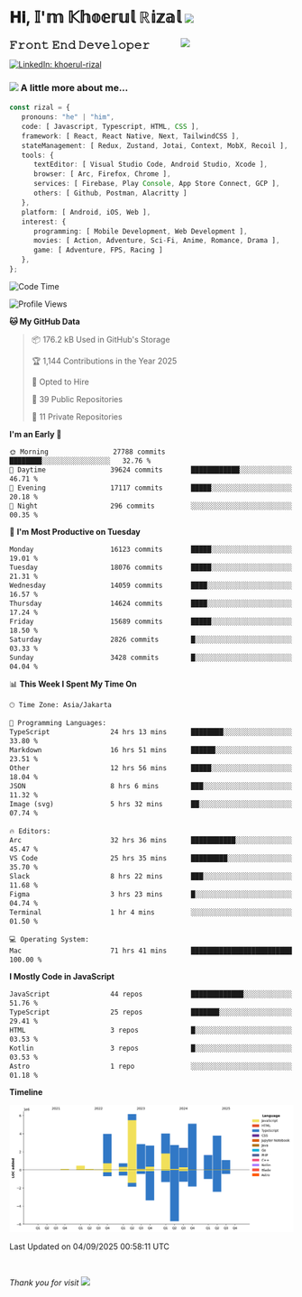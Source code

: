 <h1> 𝐇𝐢, 𝕀'𝕞 𝕂𝕙𝕠𝕖𝕣𝕦𝕝 ℝ𝕚𝕫𝕒𝕝 <img src="https://media.giphy.com/media/mGcNjsfWAjY5AEZNw6/giphy.gif" width="50"></h1>
<img align='right' src="https://media.giphy.com/media/v1.Y2lkPTc5MGI3NjExOWI2ajR2NGJubzBsZHFuaHMwajRrcDNsNXJwOG8yb3F0NjhkNXF4OSZlcD12MV9pbnRlcm5hbF9naWZfYnlfaWQmY3Q9cw/fkZukR450RQ1qnGaq9/giphy.gif" width="200">
<strong style="font-size:20px;">𝙵𝚛𝚘𝚗𝚝 𝙴𝚗𝚍 𝙳𝚎𝚟𝚎𝚕𝚘𝚙𝚎𝚛</strong>
</p></em>

[![LinkedIn: khoerul-rizal](https://img.shields.io/badge/khoerul--rizal-blue?style=flat-square&logo=Linkedin&logoColor=white&link=https://www.linkedin.com/in/khoerul-rizal/)](https://www.linkedin.com/in/khoerul-rizal/)

### <img src="https://media.giphy.com/media/VgCDAzcKvsR6OM0uWg/giphy.gif" width="50"> A little more about me...

```typescript
const rizal = {
   pronouns: "he" | "him",
   code: [ Javascript, Typescript, HTML, CSS ],
   framework: [ React, React Native, Next, TailwindCSS ],
   stateManagement: [ Redux, Zustand, Jotai, Context, MobX, Recoil ],
   tools: {
      textEditor: [ Visual Studio Code, Android Studio, Xcode ],
      browser: [ Arc, Firefox, Chrome ],
      services: [ Firebase, Play Console, App Store Connect, GCP ],
      others: [ Github, Postman, Alacritty ]
   },
   platform: [ Android, iOS, Web ],
   interest: {
      programming: [ Mobile Development, Web Development ],
      movies: [ Action, Adventure, Sci-Fi, Anime, Romance, Drama ],
      game: [ Adventure, FPS, Racing ]
   },
};
```

<!--START_SECTION:waka-->
![Code Time](http://img.shields.io/badge/Code%20Time-3%2C866%20hrs%2036%20mins-blue)

![Profile Views](http://img.shields.io/badge/Profile%20Views-0-blue)

**🐱 My GitHub Data** 

> 📦 176.2 kB Used in GitHub's Storage 
 > 
> 🏆 1,144 Contributions in the Year 2025
 > 
> 💼 Opted to Hire
 > 
> 📜 39 Public Repositories 
 > 
> 🔑 11 Private Repositories 
 > 
**I'm an Early 🐤** 

```text
🌞 Morning                27788 commits       ████████░░░░░░░░░░░░░░░░░   32.76 % 
🌆 Daytime                39624 commits       ████████████░░░░░░░░░░░░░   46.71 % 
🌃 Evening                17117 commits       █████░░░░░░░░░░░░░░░░░░░░   20.18 % 
🌙 Night                  296 commits         ░░░░░░░░░░░░░░░░░░░░░░░░░   00.35 % 
```
📅 **I'm Most Productive on Tuesday** 

```text
Monday                   16123 commits       █████░░░░░░░░░░░░░░░░░░░░   19.01 % 
Tuesday                  18076 commits       █████░░░░░░░░░░░░░░░░░░░░   21.31 % 
Wednesday                14059 commits       ████░░░░░░░░░░░░░░░░░░░░░   16.57 % 
Thursday                 14624 commits       ████░░░░░░░░░░░░░░░░░░░░░   17.24 % 
Friday                   15689 commits       █████░░░░░░░░░░░░░░░░░░░░   18.50 % 
Saturday                 2826 commits        █░░░░░░░░░░░░░░░░░░░░░░░░   03.33 % 
Sunday                   3428 commits        █░░░░░░░░░░░░░░░░░░░░░░░░   04.04 % 
```


📊 **This Week I Spent My Time On** 

```text
🕑︎ Time Zone: Asia/Jakarta

💬 Programming Languages: 
TypeScript               24 hrs 13 mins      ████████░░░░░░░░░░░░░░░░░   33.80 % 
Markdown                 16 hrs 51 mins      ██████░░░░░░░░░░░░░░░░░░░   23.51 % 
Other                    12 hrs 56 mins      █████░░░░░░░░░░░░░░░░░░░░   18.04 % 
JSON                     8 hrs 6 mins        ███░░░░░░░░░░░░░░░░░░░░░░   11.32 % 
Image (svg)              5 hrs 32 mins       ██░░░░░░░░░░░░░░░░░░░░░░░   07.74 % 

🔥 Editors: 
Arc                      32 hrs 36 mins      ███████████░░░░░░░░░░░░░░   45.47 % 
VS Code                  25 hrs 35 mins      █████████░░░░░░░░░░░░░░░░   35.70 % 
Slack                    8 hrs 22 mins       ███░░░░░░░░░░░░░░░░░░░░░░   11.68 % 
Figma                    3 hrs 23 mins       █░░░░░░░░░░░░░░░░░░░░░░░░   04.74 % 
Terminal                 1 hr 4 mins         ░░░░░░░░░░░░░░░░░░░░░░░░░   01.50 % 

💻 Operating System: 
Mac                      71 hrs 41 mins      █████████████████████████   100.00 % 
```

**I Mostly Code in JavaScript** 

```text
JavaScript               44 repos            █████████████░░░░░░░░░░░░   51.76 % 
TypeScript               25 repos            ███████░░░░░░░░░░░░░░░░░░   29.41 % 
HTML                     3 repos             █░░░░░░░░░░░░░░░░░░░░░░░░   03.53 % 
Kotlin                   3 repos             █░░░░░░░░░░░░░░░░░░░░░░░░   03.53 % 
Astro                    1 repo              ░░░░░░░░░░░░░░░░░░░░░░░░░   01.18 % 
```



**Timeline**

![Lines of Code chart](https://raw.githubusercontent.com/khoerulrizal/khoerulrizal/main/assets/bar_graph.png)


 Last Updated on 04/09/2025 00:58:11 UTC
<!--END_SECTION:waka-->
</details>
<br/>

<em>Thank you for visit</em> <img src="https://media.giphy.com/media/v1.Y2lkPTc5MGI3NjExcHdvNm1qZWtjaGw0ZjdwM3Z3NnY2dHlueTVuODBta2FiY20wM2YybSZlcD12MV9pbnRlcm5hbF9naWZfYnlfaWQmY3Q9cw/tV25tpdKqdFa9x81k2/giphy.gif" width="40">
